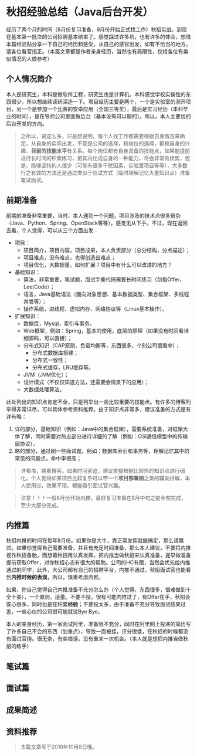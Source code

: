 # 秋招经验总结（Java后台开发）
经历了两个月的时间（8月份复习准备，9月份开始正式找工作）秋招实战，到现在基本第一批次的公司招聘基本结束了。感觉踩过许多坑，也有许多的体会，想借本篇经验贴分享一下自己的经历和感受，从自己的感官出发，如有不恰当的地方，请各位看官指正。（本篇文章都是作者亲身经历，当然也有局限性，仅给各位有类似情况的人做参考）

## 个人情况简介
本人是研究生，本科是做软件工程，研究生也是计算机。本科感觉学校实操性的东西很少，所以想继续读研深造一下。项目经历主要是两个，一个是实验室的测开项目，另一个是参加一个比赛的安卓应用（全国三等奖），最后是实习经历（本科毕业的时间），是在导师公司里面做后台（基本没有可以聊的）。所以，本人主要找的后台开发的方向。

> 之所以，说这么多，只是想说明，每个人找工作都需要根据自身情况来确定，从自身的实际出发，不管是公司的选择，和岗位的选择，都和自身的兴趣、**目前的技能水平**有关系。每个岗位都有自身具备的技能点，如果能提前进行长时间的积累练习，把其内化成自身的一种能力，将会非常有优势，但是，能够坚持的人很少（可能有很多干扰因素，实验室项目等等），大多数行之有效的方法还是通过类似于应试方式（临时理解记忆大量知识点）准备笔试面试。

## 前期准备
前期的准备非常重要，当时，本人遇到一个问题，项目涉及的技术点很多很杂（Java、Python、Spring、OpenStack等等），感觉无从下手。不过，现在返回去看，个人觉得，可以从三个方面出发：
- 项目：
    - 项目简介，项目内容，项目成果，本人负责部分（总分结构，分点描述）；
    - 项目难点，没有难点，也得创造出难点；
    - 项目优化，大数据量，如何扩展？项目中有什么可以改进的地方？
- 基础知识：
    - 算法，非常重要，笔试题，面试手撕代码需要长时间练习（剑指Offer、LeetCode）；
    - 语言，Java基础语法（面向对象思想、基本数据类型、集合框架、多线程并发等）；
    - 操作系统，进线程、虚拟内存、网络协议等（Linux基本操作）。
- 扩展知识：
    - 数据库，Mysql，索引与事务。
    - Web框架，例如：Spring，基本的使用，底层的原理（如果没有时间看详细源码，可以直接）；
    - 分布式知识（CAP原则、负载均衡等，东西很多，个别公司很看中）；
        - 分布式数据库搭建；
        - 分布式一致性；
        - 分布式缓存，LRU缓存等。
    - JVM（JVM优化）；
    - 设计模式（不仅仅知道方法，还需要会情景下的应用）；
    - 大数据处理算法。

此处列出的知识点肯定不全，只是列举出一些比较重要的技能点。有许多的博客列举得非常详尽，可以具体参考资料推荐。由于知识点非常多，建议准备的方式是有详有略： 
1. 详的部分，基础知识（例如：Java中的集合框架），需要系统准备，对框架大体了解，同时需要对热点部分进行详细的了解（例如：OSI通信模型中的传输层协议）。
2. 略的部分，通过刷一些面试题，例如：数据库索引和事务等，理解记忆其中的常见的问题点，命中率很高；

> 详看书，略看博客。如果时间紧迫，建议直接根据比较热的知识点进行细化。个人觉得如果项目比较复杂可以带一个**项目部署图**之类的辅助讲解，本人使用过，效果不错，都能吸引面试官兴趣。

> 注意！！！一般8月份开始内推，最好复习准备在8月中旬之前全部完成，至少大部分完成。


## 内推篇
秋招内推的时间在每年8月份。如果你是大牛，靠正常发挥就能搞定，那么请飘过。如果你觉得自己需要准备，并且有充足时间准备，那么本人建议，不要将内推视作秋招备胎，而想着秋招再认真发挥。把内推当做秋招来认真准备，提早做准备提前获取Offer，对你秋招心态有很大的帮助。公司的HC有限，当然会优先给内推通过的同学，此外，大公司都有自己的招聘平台，内推不通过，秋招面试官也能看到**内推时候的表现**，所以，慎重考虑内推。

如果，你自己觉得自己内推准备不充分怎么办（个人觉得，东西很多，很难做到十全十美），一个原则，适量。不要不投，很有可能内推过了，有Offer在手，秋招会安心很多，同时也是在积累**经验**；不要投太多，由于准备不充分导致面试结果过差，一些心仪的公司很可能就说Bye Bye。

本人的亲身经历，第一家面试阿里，准备很不充分，同时在阿里网上投递的简历写了许多自己不会的东西（划重点），导致一面被挂，评分很低，在秋招的时候都没有面试官捞。很无奈，有些错误，没有重来一次机会。（本人就是想把内推当做秋招的练手）

## 笔试篇


## 面试篇




## 成果简述


## 资料推荐


> 本篇文章写于2018年10月8日晚。